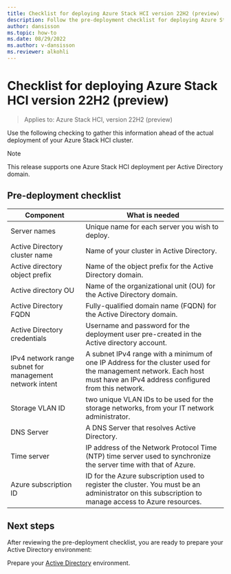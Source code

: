 ```yaml
---
title: Checklist for deploying Azure Stack HCI version 22H2 (preview)
description: Follow the pre-deployment checklist for deploying Azure Stack HCI version 22H2
author: dansisson
ms.topic: how-to
ms.date: 08/29/2022
ms.author: v-dansisson
ms.reviewer: alkohli
---
```


# Checklist for deploying Azure Stack HCI version 22H2 (preview)

> Applies to: Azure Stack HCI, version 22H2 (preview)

Use the following checking to gather this information ahead of the actual deployment of your Azure Stack HCI cluster.

> [!NOTE]
> This release supports one Azure Stack HCI deployment per Active Directory domain.

## Pre-deployment checklist

|Component|What is needed|
|--|--|
|Server names|Unique name for each server you wish to deploy.|
|Active Directory cluster name|Name of your cluster in Active Directory.|
Active directory object prefix|Name of the object prefix for the Active Directory domain.|
Active directory OU|Name of the organizational unit (OU) for the Active Directory domain.|
|Active Directory FQDN|Fully-qualified domain name (FQDN) for the Active Directory domain.|
|Active Directory credentials|Username and password for the deployment user pre-created in the Active directory account.|
|IPv4 network range subnet for management network intent|A subnet IPv4 range with a minimum of one IP Address for the cluster used for the management network. Each host must have an IPv4 address configured from this network.|
|Storage VLAN ID|two unique VLAN IDs to be used for the storage networks, from your IT network administrator.|
|DNS Server|A DNS Server that resolves Active Directory.|
|Time server|IP address of the Network Protocol Time (NTP) time server used to synchronize the server time with that of Azure.|
|Azure subscription ID|ID for the Azure subscription used to register the cluster. You must be an administrator on this subscription to manage access to Azure resources.|

## Next steps

After reviewing the pre-deployment checklist, you are ready to prepare your Active Directory environment:

Prepare your [Active Directory](deployment-tool-active-directory.md) environment.
